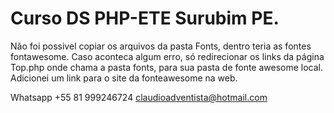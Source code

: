 # Curso DS PHP-ETE Surubim PE.
Não foi possivel copiar os arquivos da pasta Fonts, dentro teria as fontes fontawesome.
Caso aconteca algum erro, só redirecionar os links da página Top.php onde chama a pasta fonts, para sua pasta de fonte awesome local.
Adicionei um link para o site da fonteawesome na web.

Whatsapp +55 81 999246724
claudioadventista@hotmail.com

